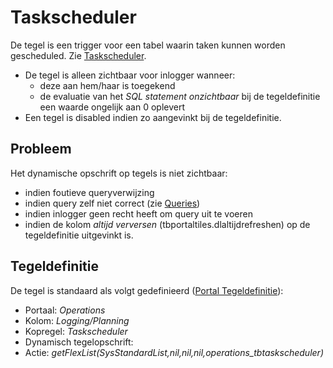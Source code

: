 # Taskscheduler

De tegel is een trigger voor een tabel waarin taken kunnen worden gescheduled. Zie [Taskscheduler](../../../../instellen_inrichten/taskscheduler.md).

- De tegel is alleen zichtbaar voor inlogger wanneer:
  - deze aan hem/haar is toegekend
  - de evaluatie van het *SQL statement onzichtbaar* bij de tegeldefinitie een waarde ongelijk aan 0 oplevert
- Een tegel is disabled indien zo aangevinkt bij de tegeldefinitie.

## Probleem

Het dynamische opschrift op tegels is niet zichtbaar:

- indien foutieve queryverwijzing
- indien query zelf niet correct (zie [Queries](../../../../instellen_inrichten/queries.md))
- indien inlogger geen recht heeft om query uit te voeren
- indien de kolom *altijd verversen* (tbportaltiles.dlaltijdrefreshen) op de tegeldefinitie uitgevinkt is.

## Tegeldefinitie

De tegel is standaard als volgt gedefinieerd ([Portal Tegeldefinitie](../../../../instellen_inrichten/portaldefinitie/portal_tegel.md)):

- Portaal: *Operations*
- Kolom: *Logging/Planning*
- Kopregel: *Taskscheduler*
- Dynamisch tegelopschrift:
- Actie: *getFlexList(SysStandardList,nil,nil,nil,operations_tbtaskscheduler)*
